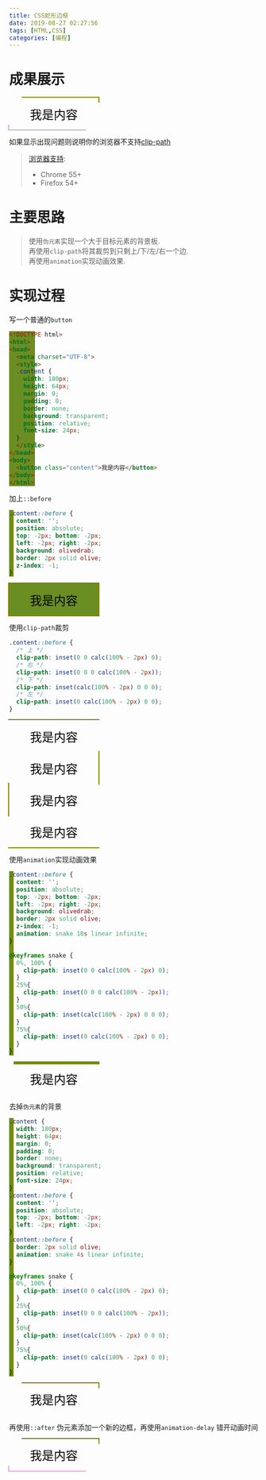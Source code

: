 ```yaml
---
title: CSS蛇形边框
date: 2019-08-27 02:27:56
tags: [HTML,CSS]
categories: [编程]
---
```


<style>
.content {
  width: 180px;
  height: 64px;
  margin: 0;
  padding: 0;
  border: none;
  background: transparent;
  position: relative;
  font-size: 24px;
  z-index: 0
}
.result::before, .result::after {
  content: '';
  position: absolute;
  top: -2px; bottom: -2px;
  left: -2px; right: -2px;
}
.result::before {
  border: 2px solid olive;
  animation: snake 4s linear infinite;
}
.result::after {
  border: 2px solid plum;
  animation: snake 4s linear infinite;
  animation-delay: -2s;
}

@keyframes snake {
  0%, 100% {
    clip-path: inset(0 0 calc(100% - 2px) 0);
  }
  25%{
    clip-path: inset(0 0 0 calc(100% - 2px));
  }
  50%{
    clip-path: inset(calc(100% - 2px) 0 0 0);
  }
  75%{
    clip-path: inset(0 calc(100% - 2px) 0 0);
  }
}
</style>

# 成果展示

<button class="content result">我是内容</button>

如果显示出现问题则说明你的浏览器不支持[clip-path](https://caniuse.com/#search=clip-path)

> [浏览器支持](https://caniuse.com/#search=clip-path):
> - Chrome 55+
> - Firefox 54+

# 主要思路
> 使用`伪元素`实现一个大于目标元素的背景板.  
> 再使用`clip-path`将其裁剪到只剩上/下/左/右一个边.  
> 再使用`animation`实现动画效果.

# 实现过程
写一个普通的`button`
```html
<!DOCTYPE html>
<html>
<head>
  <meta charset="UTF-8">
  <style>
  .content {
    width: 180px;
    height: 64px;
    margin: 0;
    padding: 0;
    border: none;
    background: transparent;
    position: relative;
    font-size: 24px;
  }
  </style>
</head>
<body>
  <button class="content">我是内容</button>
</body>
</html>
```

加上`::before`
```css
.content::before {
  content: '';
  position: absolute;
  top: -2px; bottom: -2px;
  left: -2px; right: -2px;
  background: olivedrab;
  border: 2px solid olive;
  z-index: -1;
}
```

<style>
.st::before {
  content: '';
  position: absolute;
  top: -2px; bottom: -2px;
  left: -2px; right: -2px;
  background: olivedrab;
  border: 2px solid olive;
  z-index: -1;
}
</style>
<button class="content st">我是内容</button>

使用`clip-path`裁剪
```css
.content::before {
  /* 上 */
  clip-path: inset(0 0 calc(100% - 2px) 0);
  /* 右 */
  clip-path: inset(0 0 0 calc(100% - 2px));
  /* 下 */
  clip-path: inset(calc(100% - 2px) 0 0 0);
  /* 左 */
  clip-path: inset(0 calc(100% - 2px) 0 0);
}
```
<style>
  .block {
    display: block;
  }
  .st21::before {
    clip-path: inset(0 0 calc(100% - 2px) 0);
  }
  .st22::before {
    clip-path: inset(0 0 0 calc(100% - 2px));
  }
  .st23::before {
    clip-path: inset(0 calc(100% - 2px) 0 0);
  }
  .st24::before {
    clip-path: inset(calc(100% - 2px) 0 0 0);
  }
</style>
<button class="content st block st21">我是内容</button>
<button class="content st block st22">我是内容</button>
<button class="content st block st23">我是内容</button>
<button class="content st block st24">我是内容</button>

使用`animation`实现动画效果
```css
.content::before {
  content: '';
  position: absolute;
  top: -2px; bottom: -2px;
  left: -2px; right: -2px;
  background: olivedrab;
  border: 2px solid olive;
  z-index: -1;
  animation: snake 10s linear infinite;
}

@keyframes snake {
  0%, 100% {
    clip-path: inset(0 0 calc(100% - 2px) 0);
  }
  25%{
    clip-path: inset(0 0 0 calc(100% - 2px));
  }
  50%{
    clip-path: inset(calc(100% - 2px) 0 0 0);
  }
  75%{
    clip-path: inset(0 calc(100% - 2px) 0 0);
  }
}
```
<style>
.st1::before {
  animation: snake 10s linear infinite;
}
</style>
<button class="content st st1">我是内容</button>

去掉`伪元素`的背景

```css
.content {
  width: 180px;
  height: 64px;
  margin: 0;
  padding: 0;
  border: none;
  background: transparent;
  position: relative;
  font-size: 24px;
}
.content::before {
  content: '';
  position: absolute;
  top: -2px; bottom: -2px;
  left: -2px; right: -2px;
}
.content::before {
  border: 2px solid olive;
  animation: snake 4s linear infinite;
}

@keyframes snake {
  0%, 100% {
    clip-path: inset(0 0 calc(100% - 2px) 0);
  }
  25%{
    clip-path: inset(0 0 0 calc(100% - 2px));
  }
  50%{
    clip-path: inset(calc(100% - 2px) 0 0 0);
  }
  75%{
    clip-path: inset(0 calc(100% - 2px) 0 0);
  }
}
```

<style>
.content3 {
  width: 180px;
  height: 64px;
  margin: 0;
  padding: 0;
  border: none;
  background: transparent;
  position: relative;
  font-size: 24px;
}
.content3::before {
  content: '';
  position: absolute;
  top: -2px; bottom: -2px;
  left: -2px; right: -2px;
}
.content3::before {
  border: 2px solid olive;
  animation: snake 4s linear infinite;
}
</style>
<button class="content3">我是内容</button>

再使用`::after` 伪元素添加一个新的边框，再使用`animation-delay` 错开动画时间

<button class="content result">我是内容</button>
